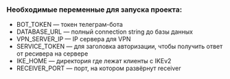 ### Необходимые переменные для запуска проекта:

* BOT_TOKEN — токен телеграм-бота
* DATABASE_URL — полный connection string до базы данных
* VPN_SERVER_IP — IP сервера для VPN
* SERVICE_TOKEN — для заголовка авторизации, чтобы получить ответ от ресивера на сервере
* IKE_HOME — директория где лежат клиенты с IKEv2
* RECEIVER_PORT — порт, на котором развёрнут receiver